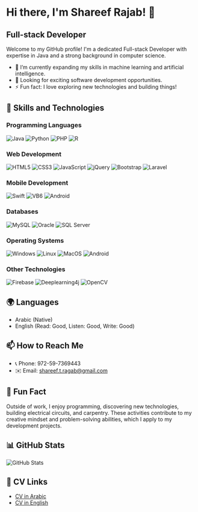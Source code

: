 # Hi there, I'm Shareef Rajab! 👋
## Full-stack Developer

Welcome to my GitHub profile! I'm a dedicated Full-stack Developer with expertise in Java and a strong background in computer science.

- 🌱 I’m currently expanding my skills in machine learning and artificial intelligence.
- 💼 Looking for exciting software development opportunities.
- ⚡ Fun fact: I love exploring new technologies and building things!

## 🚀 Skills and Technologies

### Programming Languages
![Java](https://img.shields.io/badge/Java-Expert-red?logo=java)
![Python](https://img.shields.io/badge/Python-Intermediate-yellow?logo=python)
![PHP](https://img.shields.io/badge/PHP-Intermediate-yellow?logo=php)
![R](https://img.shields.io/badge/R-Intermediate-yellow?logo=r)

### Web Development
![HTML5](https://img.shields.io/badge/HTML5-Expert-red?logo=html5)
![CSS3](https://img.shields.io/badge/CSS3-Expert-red?logo=css3)
![JavaScript](https://img.shields.io/badge/JavaScript-Intermediate-yellow?logo=javascript)
![jQuery](https://img.shields.io/badge/jQuery-Intermediate-yellow?logo=jquery)
![Bootstrap](https://img.shields.io/badge/Bootstrap-Expert-red?logo=bootstrap)
![Laravel](https://img.shields.io/badge/Laravel-Intermediate-yellow?logo=laravel)

### Mobile Development
![Swift](https://img.shields.io/badge/Swift-Beginner-lightgrey?logo=swift)
![VB6](https://img.shields.io/badge/VB6-Beginner-lightgrey?logo=vb)
![Android](https://img.shields.io/badge/Android-Intermediate-yellow?logo=android)

### Databases
![MySQL](https://img.shields.io/badge/MySQL-Expert-red?logo=mysql)
![Oracle](https://img.shields.io/badge/Oracle-Expert-red?logo=oracle)
![SQL Server](https://img.shields.io/badge/SQL%20Server-Intermediate-yellow?logo=microsoft-sql-server)

### Operating Systems
![Windows](https://img.shields.io/badge/Windows-Expert-red?logo=windows)
![Linux](https://img.shields.io/badge/Linux-Intermediate-yellow?logo=linux)
![MacOS](https://img.shields.io/badge/MacOS-Intermediate-yellow?logo=apple)
![Android](https://img.shields.io/badge/Android%20OS-Intermediate-yellow?logo=android)

### Other Technologies
![Firebase](https://img.shields.io/badge/Firebase-Intermediate-yellow?logo=firebase)
![Deeplearning4j](https://img.shields.io/badge/Deeplearning4j-Intermediate-yellow)
![OpenCV](https://img.shields.io/badge/OpenCV-Intermediate-yellow)

## 🌍 Languages
- Arabic (Native)
- English (Read: Good, Listen: Good, Write: Good)

## 📫 How to Reach Me
- 📞 Phone: 972-59-7369443
- ✉️ Email: shareef.t.ragab@gmail.com

## 🌟 Fun Fact
Outside of work, I enjoy programming, discovering new technologies, building electrical circuits, and carpentry. These activities contribute to my creative mindset and problem-solving abilities, which I apply to my development projects.

## 📊 GitHub Stats
![GitHub Stats](https://github-readme-stats.vercel.app/api?username=shareef-ragab&show_icons=true&theme=radical)

## 📝 CV Links
- [CV in Arabic](https://bit.ly/3cagIcN)
- [CV in English](https://bit.ly/2YgMJYv)

